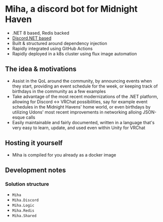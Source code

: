 # Miha, a discord bot for Midnight Haven

- .NET 8 based, Redis backed
- [Discord.NET based](https://github.com/discord-net/Discord.Net)
- Built & structured around dependency injection
- Rapidly integrated using GitHub Actions
- Rapidly deployed in a k8s cluster using flux image automation

## The idea & motivations

- Assist in the QoL around the community, by announcing events when they start, providing an event schedule for the week, or keeping track of birthdays in the community as a few examples
- Take advantage of the most recent modernizations of the .NET platform, allowing for Discord <-> VRChat possibilities, say for example event schedules in the Midnight Havens' home world, or even birthdays by utilizing Udons' most recent improvements in networking alloing JSON-esque calls
- Easily maintainable and fairly documented, written in a language that's very easy to learn, update, and used even within Unity for VRChat

## Hosting it yourself

- Miha is compiled for you already as a docker image

## Development notes

### Solution structure

- `Miha`
- `Miha.Discord`
- `Miha.Logic`
- `Miha.Redis`
- `Miha.Shared`
